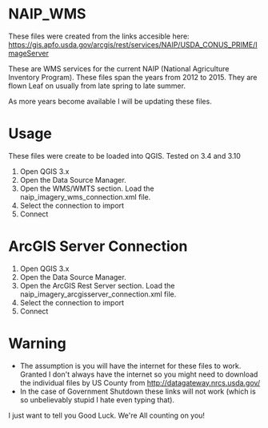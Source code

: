 NAIP_WMS
========

These files were created from the links accesible here: https://gis.apfo.usda.gov/arcgis/rest/services/NAIP/USDA_CONUS_PRIME/ImageServer

These are WMS services for the current NAIP (National Agriculture Inventory Program). These files span the years from 2012 to 2015. They are flown Leaf on usually from late spring to late summer. 

As more years become available I will be updating these files. 


Usage
========
These files were create to be loaded into QGIS. Tested on 3.4 and 3.10 

1. Open QGIS 3.x 
2. Open the Data Source Manager. 
3. Open the WMS/WMTS section. Load the naip_imagery_wms_connection.xml file.   
4. Select the connection to import 
5. Connect

ArcGIS Server Connection
========
1. Open QGIS 3.x 
2. Open the Data Source Manager. 
3. Open the ArcGIS Rest Server section. Load the naip_imagery_arcgisserver_connection.xml file.   
4. Select the connection to import 
5. Connect


Warning
========
* The assumption is you will have the internet for these files to work. Granted I don't always have the internet so you might need to download the individual files by US County from http://datagateway.nrcs.usda.gov/
* In the case of Government Shutdown these links will not work (which is so unbelievably stupid I hate even typing that). 


I just want to tell you Good Luck. We're All counting on you!
